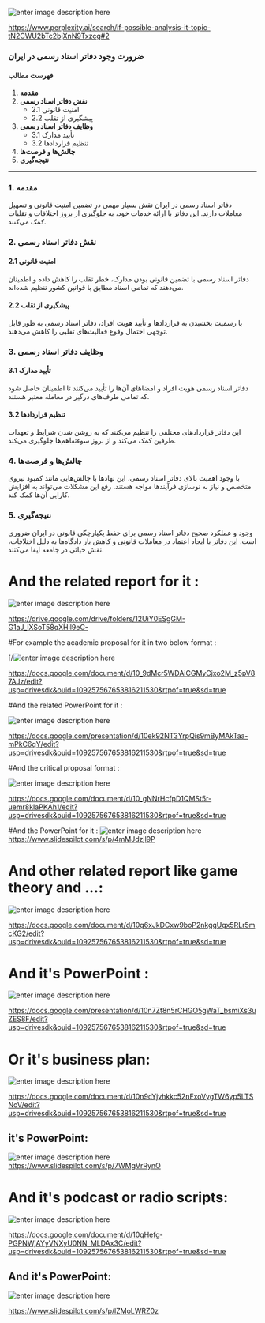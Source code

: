 ![enter image description here](https://i.sstatic.net/nuXxr2hP.png)

https://www.perplexity.ai/search/if-possible-analysis-it-topic-tN2CWU2bTc2bjXnN9Txzcg#2

### ضرورت وجود دفاتر اسناد رسمی در ایران

#### فهرست مطالب
1. **مقدمه**
2. **نقش دفاتر اسناد رسمی**
   - 2.1 امنیت قانونی
   - 2.2 پیشگیری از تقلب
3. **وظایف دفاتر اسناد رسمی**
   - 3.1 تأیید مدارک
   - 3.2 تنظیم قراردادها
4. **چالش‌ها و فرصت‌ها**
5. **نتیجه‌گیری**

---

### 1. مقدمه
دفاتر اسناد رسمی در ایران نقش بسیار مهمی در تضمین امنیت قانونی و تسهیل معاملات دارند. این دفاتر با ارائه خدمات خود، به جلوگیری از بروز اختلافات و تقلبات کمک می‌کنند.

### 2. نقش دفاتر اسناد رسمی
#### 2.1 امنیت قانونی
دفاتر اسناد رسمی با تضمین قانونی بودن مدارک، خطر تقلب را کاهش داده و اطمینان می‌دهند که تمامی اسناد مطابق با قوانین کشور تنظیم شده‌اند.

#### 2.2 پیشگیری از تقلب
با رسمیت بخشیدن به قراردادها و تأیید هویت افراد، دفاتر اسناد رسمی به طور قابل توجهی احتمال وقوع فعالیت‌های تقلبی را کاهش می‌دهند.

### 3. وظایف دفاتر اسناد رسمی
#### 3.1 تأیید مدارک
دفاتر اسناد رسمی هویت افراد و امضاهای آن‌ها را تأیید می‌کنند تا اطمینان حاصل شود که تمامی طرف‌های درگیر در معامله معتبر هستند.

#### 3.2 تنظیم قراردادها
این دفاتر قراردادهای مختلفی را تنظیم می‌کنند که به روشن شدن شرایط و تعهدات طرفین کمک می‌کند و از بروز سوءتفاهم‌ها جلوگیری می‌کند.

### 4. چالش‌ها و فرصت‌ها
با وجود اهمیت بالای دفاتر اسناد رسمی، این نهادها با چالش‌هایی مانند کمبود نیروی متخصص و نیاز به نوسازی فرآیندها مواجه هستند. رفع این مشکلات می‌تواند به افزایش کارایی آن‌ها کمک کند.

### 5. نتیجه‌گیری
وجود و عملکرد صحیح دفاتر اسناد رسمی برای حفظ یکپارچگی قانونی در ایران ضروری است. این دفاتر با ایجاد اعتماد در معاملات قانونی و کاهش بار دادگاه‌ها به دلیل اختلافات، نقش حیاتی در جامعه ایفا می‌کنند.


# And the related report for it :

![enter image description here](https://i.sstatic.net/QriNbknZ.jpg)

https://drive.google.com/drive/folders/12UiY0ESgGM-G1aJ_lXSoT58qXHil9eC-

#For example the academic proposal for it in two below format :

[/![enter image description here](https://i.sstatic.net/md1MT0cD.jpg)

https://docs.google.com/document/d/10_9dMcr5WDAiCGMyCjxo2M_z5pV87AJz/edit?usp=drivesdk&ouid=109257567653816211530&rtpof=true&sd=true


#And the related PowerPoint for it :

![enter image description here](https://i.sstatic.net/jR1GCRFd.jpg)

https://docs.google.com/presentation/d/10ek92NT3YrpQis9mByMAkTaa-mPkC6qY/edit?usp=drivesdk&ouid=109257567653816211530&rtpof=true&sd=true

#And the critical proposal format :

![enter image description here](https://i.sstatic.net/lmdKWS9F.jpg)

https://docs.google.com/document/d/10_gNNrHcfpD1QMSt5r-uemr8kIaPKAh1/edit?usp=drivesdk&ouid=109257567653816211530&rtpof=true&sd=true

#And the PowerPoint for it :
![enter image description here](https://i.sstatic.net/LhwbqzUd.jpg)
https://www.slidespilot.com/s/p/4mMJdzjl9P

# And other related report like game theory and ...:
![enter image description here](https://i.sstatic.net/ccOIOQgY.jpg)

https://docs.google.com/document/d/10g6xJkDCxw9boP2nkggUgx5RLr5mcKG2/edit?usp=drivesdk&ouid=109257567653816211530&rtpof=true&sd=true

# And it's PowerPoint :

![enter image description here](https://i.sstatic.net/Dd13NSM4.jpg)

https://docs.google.com/presentation/d/10n7Zt8n5rCHGO5gWaT_bsmiXs3uZES8F/edit?usp=drivesdk&ouid=109257567653816211530&rtpof=true&sd=true

 # Or it's business plan:
![enter image description here](https://i.sstatic.net/fznEWqX6.jpg)

https://docs.google.com/document/d/10n9cYjvhkkc52nFxoVygTW6yp5LTSNoV/edit?usp=drivesdk&ouid=109257567653816211530&rtpof=true&sd=true
## it's PowerPoint:

![enter image description here](https://i.sstatic.net/L5WDF7dr.jpg)
https://www.slidespilot.com/s/p/7WMgVrRynO

# And it's  podcast or radio scripts:

![enter image description here](https://i.sstatic.net/LHNXFHdr.jpg)

https://docs.google.com/document/d/10qHefg-PGPNWjAYyVNXyU0NN_MLDAx3C/edit?usp=drivesdk&ouid=109257567653816211530&rtpof=true&sd=true

  ## And it's PowerPoint:
![enter image description here](https://i.sstatic.net/nu0hszXP.jpg)

https://www.slidespilot.com/s/p/lZMoLWRZ0z


 


 


 
